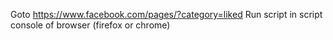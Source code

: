 Goto https://www.facebook.com/pages/?category=liked
Run script in script console of browser (firefox or chrome)
